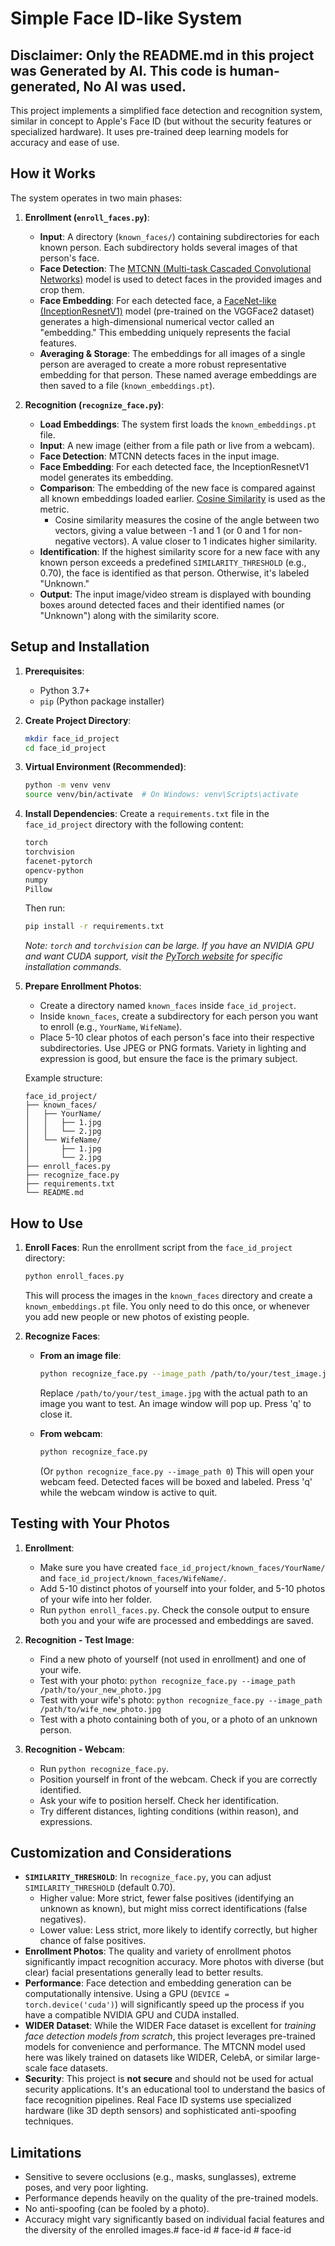 # Simple Face ID-like System

## Disclaimer: Only the README.md in this project was Generated by AI. This code is human-generated, No AI was used.

This project implements a simplified face detection and recognition system, similar in concept to Apple's Face ID (but without the security features or specialized hardware). It uses pre-trained deep learning models for accuracy and ease of use.

## How it Works

The system operates in two main phases:

1.  **Enrollment (`enroll_faces.py`)**:
    *   **Input**: A directory (`known_faces/`) containing subdirectories for each known person. Each subdirectory holds several images of that person's face.
    *   **Face Detection**: The [MTCNN (Multi-task Cascaded Convolutional Networks)](https://arxiv.org/abs/1604.02878) model is used to detect faces in the provided images and crop them.
    *   **Face Embedding**: For each detected face, a [FaceNet-like (InceptionResnetV1)](https://arxiv.org/abs/1503.03832) model (pre-trained on the VGGFace2 dataset) generates a high-dimensional numerical vector called an "embedding." This embedding uniquely represents the facial features.
    *   **Averaging & Storage**: The embeddings for all images of a single person are averaged to create a more robust representative embedding for that person. These named average embeddings are then saved to a file (`known_embeddings.pt`).

2.  **Recognition (`recognize_face.py`)**:
    *   **Load Embeddings**: The system first loads the `known_embeddings.pt` file.
    *   **Input**: A new image (either from a file path or live from a webcam).
    *   **Face Detection**: MTCNN detects faces in the input image.
    *   **Face Embedding**: For each detected face, the InceptionResnetV1 model generates its embedding.
    *   **Comparison**: The embedding of the new face is compared against all known embeddings loaded earlier. [Cosine Similarity](https://en.wikipedia.org/wiki/Cosine_similarity) is used as the metric.
        *   Cosine similarity measures the cosine of the angle between two vectors, giving a value between -1 and 1 (or 0 and 1 for non-negative vectors). A value closer to 1 indicates higher similarity.
    *   **Identification**: If the highest similarity score for a new face with any known person exceeds a predefined `SIMILARITY_THRESHOLD` (e.g., 0.70), the face is identified as that person. Otherwise, it's labeled "Unknown."
    *   **Output**: The input image/video stream is displayed with bounding boxes around detected faces and their identified names (or "Unknown") along with the similarity score.

## Setup and Installation

1.  **Prerequisites**:
    *   Python 3.7+
    *   `pip` (Python package installer)

2.  **Create Project Directory**:
    ```bash
    mkdir face_id_project
    cd face_id_project
    ```

3.  **Virtual Environment (Recommended)**:
    ```bash
    python -m venv venv
    source venv/bin/activate  # On Windows: venv\Scripts\activate
    ```

4.  **Install Dependencies**:
    Create a `requirements.txt` file in the `face_id_project` directory with the following content:
    ```txt
    torch
    torchvision
    facenet-pytorch
    opencv-python
    numpy
    Pillow
    ```
    Then run:
    ```bash
    pip install -r requirements.txt
    ```
    *Note: `torch` and `torchvision` can be large. If you have an NVIDIA GPU and want CUDA support, visit the [PyTorch website](https://pytorch.org/get-started/locally/) for specific installation commands.*

5.  **Prepare Enrollment Photos**:
    *   Create a directory named `known_faces` inside `face_id_project`.
    *   Inside `known_faces`, create a subdirectory for each person you want to enroll (e.g., `YourName`, `WifeName`).
    *   Place 5-10 clear photos of each person's face into their respective subdirectories. Use JPEG or PNG formats. Variety in lighting and expression is good, but ensure the face is the primary subject.

    Example structure:
    ```
    face_id_project/
    ├── known_faces/
    │   ├── YourName/
    │   │   ├── 1.jpg
    │   │   └── 2.jpg
    │   └── WifeName/
    │       ├── 1.jpg
    │       └── 2.jpg
    ├── enroll_faces.py
    ├── recognize_face.py
    ├── requirements.txt
    └── README.md
    ```

## How to Use

1.  **Enroll Faces**:
    Run the enrollment script from the `face_id_project` directory:
    ```bash
    python enroll_faces.py
    ```
    This will process the images in the `known_faces` directory and create a `known_embeddings.pt` file. You only need to do this once, or whenever you add new people or new photos of existing people.

2.  **Recognize Faces**:

    *   **From an image file**:
        ```bash
        python recognize_face.py --image_path /path/to/your/test_image.jpg
        ```
        Replace `/path/to/your/test_image.jpg` with the actual path to an image you want to test. An image window will pop up. Press 'q' to close it.

    *   **From webcam**:
        ```bash
        python recognize_face.py
        ```
        (Or `python recognize_face.py --image_path 0`)
        This will open your webcam feed. Detected faces will be boxed and labeled. Press 'q' while the webcam window is active to quit.

## Testing with Your Photos

1.  **Enrollment**:
    *   Make sure you have created `face_id_project/known_faces/YourName/` and `face_id_project/known_faces/WifeName/`.
    *   Add 5-10 distinct photos of yourself into your folder, and 5-10 photos of your wife into her folder.
    *   Run `python enroll_faces.py`. Check the console output to ensure both you and your wife are processed and embeddings are saved.

2.  **Recognition - Test Image**:
    *   Find a new photo of yourself (not used in enrollment) and one of your wife.
    *   Test with your photo: `python recognize_face.py --image_path /path/to/your_new_photo.jpg`
    *   Test with your wife's photo: `python recognize_face.py --image_path /path/to/wife_new_photo.jpg`
    *   Test with a photo containing both of you, or a photo of an unknown person.

3.  **Recognition - Webcam**:
    *   Run `python recognize_face.py`.
    *   Position yourself in front of the webcam. Check if you are correctly identified.
    *   Ask your wife to position herself. Check her identification.
    *   Try different distances, lighting conditions (within reason), and expressions.

## Customization and Considerations

*   **`SIMILARITY_THRESHOLD`**: In `recognize_face.py`, you can adjust `SIMILARITY_THRESHOLD` (default 0.70).
    *   Higher value: More strict, fewer false positives (identifying an unknown as known), but might miss correct identifications (false negatives).
    *   Lower value: Less strict, more likely to identify correctly, but higher chance of false positives.
*   **Enrollment Photos**: The quality and variety of enrollment photos significantly impact recognition accuracy. More photos with diverse (but clear) facial presentations generally lead to better results.
*   **Performance**: Face detection and embedding generation can be computationally intensive. Using a GPU (`DEVICE = torch.device('cuda')`) will significantly speed up the process if you have a compatible NVIDIA GPU and CUDA installed.
*   **WIDER Dataset**: While the WIDER Face dataset is excellent for *training face detection models from scratch*, this project leverages pre-trained models for convenience and performance. The MTCNN model used here was likely trained on datasets like WIDER, CelebA, or similar large-scale face datasets.
*   **Security**: This project is **not secure** and should not be used for actual security applications. It's an educational tool to understand the basics of face recognition pipelines. Real Face ID systems use specialized hardware (like 3D depth sensors) and sophisticated anti-spoofing techniques.

## Limitations

*   Sensitive to severe occlusions (e.g., masks, sunglasses), extreme poses, and very poor lighting.
*   Performance depends heavily on the quality of the pre-trained models.
*   No anti-spoofing (can be fooled by a photo).
*   Accuracy might vary significantly based on individual facial features and the diversity of the enrolled images.#   f a c e - i d  
 #   f a c e - i d  
 # face-id
